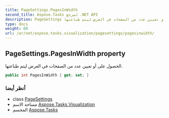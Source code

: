 ```yaml
---
title: PageSettings.PagesInWidth
second_title: Aspose.Tasks لمرجع .NET API
description: PageSettings ملكية. الحصول على أو تعيين عدد من الصفحات في العرض ليتم طباعتها.
type: docs
weight: 60
url: /ar/net/aspose.tasks.visualization/pagesettings/pagesinwidth/
---
```

## PageSettings.PagesInWidth property

الحصول على أو تعيين عدد من الصفحات في العرض ليتم طباعتها.

```csharp
public int PagesInWidth { get; set; }
```

### أنظر أيضا

* class [PageSettings](../)
* مساحة الاسم [Aspose.Tasks.Visualization](../../pagesettings/)
* المجسم [Aspose.Tasks](../../../)


